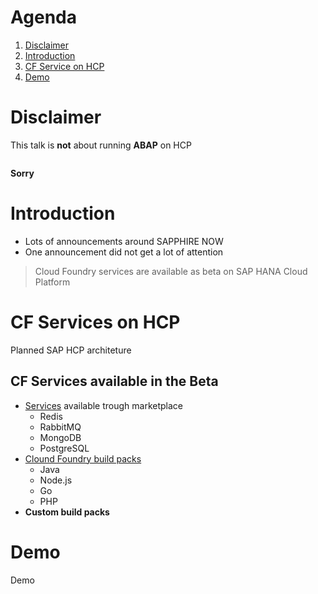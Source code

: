 # Agenda
1. [Disclaimer](#/2)
1. [Introduction](#/3)
1. [CF Service on HCP](#/4)
1. [Demo](#/6)



# Disclaimer
This talk is **not** about running **ABAP** on HCP

<img data-src="images/no_abap.png" width="50%">

**Sorry**



# Introduction
* Lots of announcements around SAPPHIRE NOW
* One announcement did not get a lot of attention

> Cloud Foundry services are available as beta on SAP HANA Cloud Platform



# CF Services on HCP
Planned SAP HCP architeture 
<img data-src="images/PlannedArchitecture.png">


## CF Services available in the Beta
* [Services](https://uacp2.hana.ondemand.com/viewer/#/hcp_cf/4687cee96d4d45a09a92072b84e722f9.html) available trough marketplace
  * Redis
  * RabbitMQ
  * MongoDB
  * PostgreSQL
* [Clound Foundry build packs](http://docs.cloudfoundry.org/buildpacks/)
  * Java
  * Node.js
  * Go
  * PHP
* **Custom build packs**



# Demo
<!-- .slide: data-background="images/demo.png" -->
Demo

